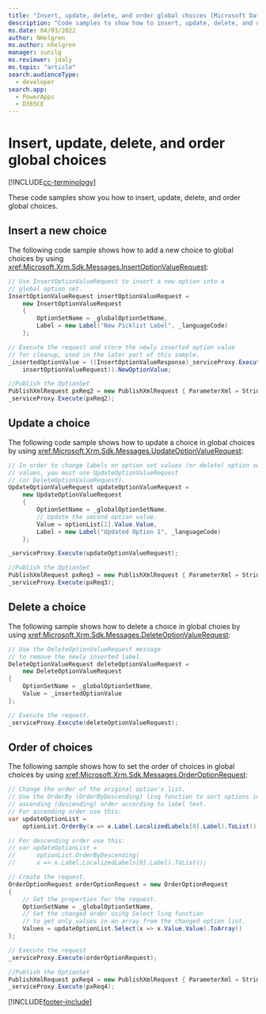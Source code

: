 ```yaml
---
title: "Insert, update, delete, and order global choices (Microsoft Dataverse) | Microsoft Docs" # Intent and product brand in a unique string of 43-59 chars including spaces
description: "Code samples to show how to insert, update, delete, and order global choices." # 115-145 characters including spaces. This abstract displays in the search result.
ms.date: 04/03/2022
author: NHelgren
ms.author: nhelgren
manager: sunilg
ms.reviewer: jdaly
ms.topic: "article"
search.audienceType: 
  - developer
search.app: 
  - PowerApps
  - D365CE
---
```


# Insert, update, delete, and order global choices

[!INCLUDE[cc-terminology](../includes/cc-terminology.md)]

These code samples show you how to insert, update, delete, and order global choices.  
  
<a name="BKMK_InsertNewOption"></a>

## Insert a new choice

 The following code sample shows how to add a new choice to global choices by using
 <xref:Microsoft.Xrm.Sdk.Messages.InsertOptionValueRequest>:  
  
```csharp
// Use InsertOptionValueRequest to insert a new option into a 
// global option set.
InsertOptionValueRequest insertOptionValueRequest =
    new InsertOptionValueRequest
    {
        OptionSetName = _globalOptionSetName,
        Label = new Label("New Picklist Label", _languageCode)
    };

// Execute the request and store the newly inserted option value 
// for cleanup, used in the later part of this sample.
_insertedOptionValue = ((InsertOptionValueResponse)_serviceProxy.Execute(
    insertOptionValueRequest)).NewOptionValue;

//Publish the OptionSet
PublishXmlRequest pxReq2 = new PublishXmlRequest { ParameterXml = String.Format("<importexportxml><optionsets><optionset>{0}</optionset></optionsets></importexportxml>", _globalOptionSetName) };
_serviceProxy.Execute(pxReq2);
```
  
<a name="BKMK_UpdateAnOption"></a>

## Update a choice

 The following code sample shows how to update a choice in global choices by using
 <xref:Microsoft.Xrm.Sdk.Messages.UpdateOptionValueRequest>:  
  
```csharp
// In order to change labels on option set values (or delete) option set
// values, you must use UpdateOptionValueRequest 
// (or DeleteOptionValueRequest).
UpdateOptionValueRequest updateOptionValueRequest =
    new UpdateOptionValueRequest
    {
        OptionSetName = _globalOptionSetName,
        // Update the second option value.
        Value = optionList[1].Value.Value,
        Label = new Label("Updated Option 1", _languageCode)
    };

_serviceProxy.Execute(updateOptionValueRequest);

//Publish the OptionSet
PublishXmlRequest pxReq3 = new PublishXmlRequest { ParameterXml = String.Format("<importexportxml><optionsets><optionset>{0}</optionset></optionsets></importexportxml>", _globalOptionSetName) };
_serviceProxy.Execute(pxReq3);
```
  
<a name="BKMK_DeleteAnOption"></a>

## Delete a choice

 The following sample shows how to delete a choice in global choies by using 
 <xref:Microsoft.Xrm.Sdk.Messages.DeleteOptionValueRequest>:  
  
```csharp
// Use the DeleteOptionValueRequest message 
// to remove the newly inserted label.
DeleteOptionValueRequest deleteOptionValueRequest =
    new DeleteOptionValueRequest
{
    OptionSetName = _globalOptionSetName,
    Value = _insertedOptionValue
};

// Execute the request.
_serviceProxy.Execute(deleteOptionValueRequest);
```  
  
<a name="BKMK_OrderOptions"></a>

## Order of choices
  
 The following sample shows how to set the order of choices in global choices by using
 <xref:Microsoft.Xrm.Sdk.Messages.OrderOptionRequest>:  
  
```csharp
// Change the order of the original option's list.
// Use the OrderBy (OrderByDescending) linq function to sort options in  
// ascending (descending) order according to label text.
// For ascending order use this:
var updateOptionList =
    optionList.OrderBy(x => x.Label.LocalizedLabels[0].Label).ToList();

// For descending order use this:
// var updateOptionList =
//      optionList.OrderByDescending(
//      x => x.Label.LocalizedLabels[0].Label).ToList();

// Create the request.
OrderOptionRequest orderOptionRequest = new OrderOptionRequest
{
    // Set the properties for the request.
    OptionSetName = _globalOptionSetName,
    // Set the changed order using Select linq function 
    // to get only values in an array from the changed option list.
    Values = updateOptionList.Select(x => x.Value.Value).ToArray()
};

// Execute the request
_serviceProxy.Execute(orderOptionRequest);

//Publish the OptionSet
PublishXmlRequest pxReq4 = new PublishXmlRequest { ParameterXml = String.Format("<importexportxml><optionsets><optionset>{0}</optionset></optionsets></importexportxml>", _globalOptionSetName) };
_serviceProxy.Execute(pxReq4);
```

[!INCLUDE[footer-include](../../../includes/footer-banner.md)]